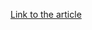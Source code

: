[Link to the article](https://www.microsoft.com/security/blog/2020/10/08/sophisticated-new-android-malware-marks-the-latest-evolution-of-mobile-ransomware/)
